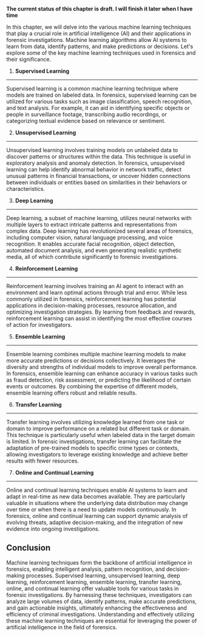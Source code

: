 **The current status of this chapter is draft. I will finish it later when I have time**

In this chapter, we will delve into the various machine learning techniques that play a crucial role in artificial intelligence (AI) and their applications in forensic investigations. Machine learning algorithms allow AI systems to learn from data, identify patterns, and make predictions or decisions. Let's explore some of the key machine learning techniques used in forensics and their significance.

1. **Supervised Learning**
--------------------------

Supervised learning is a common machine learning technique where models are trained on labeled data. In forensics, supervised learning can be utilized for various tasks such as image classification, speech recognition, and text analysis. For example, it can aid in identifying specific objects or people in surveillance footage, transcribing audio recordings, or categorizing textual evidence based on relevance or sentiment.

2. **Unsupervised Learning**
----------------------------

Unsupervised learning involves training models on unlabeled data to discover patterns or structures within the data. This technique is useful in exploratory analysis and anomaly detection. In forensics, unsupervised learning can help identify abnormal behavior in network traffic, detect unusual patterns in financial transactions, or uncover hidden connections between individuals or entities based on similarities in their behaviors or characteristics.

3. **Deep Learning**
--------------------

Deep learning, a subset of machine learning, utilizes neural networks with multiple layers to extract intricate patterns and representations from complex data. Deep learning has revolutionized several areas of forensics, including computer vision, natural language processing, and voice recognition. It enables accurate facial recognition, object detection, automated document analysis, and even generating realistic synthetic media, all of which contribute significantly to forensic investigations.

4. **Reinforcement Learning**
-----------------------------

Reinforcement learning involves training an AI agent to interact with an environment and learn optimal actions through trial and error. While less commonly utilized in forensics, reinforcement learning has potential applications in decision-making processes, resource allocation, and optimizing investigation strategies. By learning from feedback and rewards, reinforcement learning can assist in identifying the most effective courses of action for investigators.

5. **Ensemble Learning**
------------------------

Ensemble learning combines multiple machine learning models to make more accurate predictions or decisions collectively. It leverages the diversity and strengths of individual models to improve overall performance. In forensics, ensemble learning can enhance accuracy in various tasks such as fraud detection, risk assessment, or predicting the likelihood of certain events or outcomes. By combining the expertise of different models, ensemble learning offers robust and reliable results.

6. **Transfer Learning**
------------------------

Transfer learning involves utilizing knowledge learned from one task or domain to improve performance on a related but different task or domain. This technique is particularly useful when labeled data in the target domain is limited. In forensic investigations, transfer learning can facilitate the adaptation of pre-trained models to specific crime types or contexts, allowing investigators to leverage existing knowledge and achieve better results with fewer resources.

7. **Online and Continual Learning**
------------------------------------

Online and continual learning techniques enable AI systems to learn and adapt in real-time as new data becomes available. They are particularly valuable in situations where the underlying data distribution may change over time or when there is a need to update models continuously. In forensics, online and continual learning can support dynamic analysis of evolving threats, adaptive decision-making, and the integration of new evidence into ongoing investigations.

Conclusion
----------

Machine learning techniques form the backbone of artificial intelligence in forensics, enabling intelligent analysis, pattern recognition, and decision-making processes. Supervised learning, unsupervised learning, deep learning, reinforcement learning, ensemble learning, transfer learning, online, and continual learning offer valuable tools for various tasks in forensic investigations. By harnessing these techniques, investigators can analyze large volumes of data, identify patterns, make accurate predictions, and gain actionable insights, ultimately enhancing the effectiveness and efficiency of criminal investigations. Understanding and effectively utilizing these machine learning techniques are essential for leveraging the power of artificial intelligence in the field of forensics.
